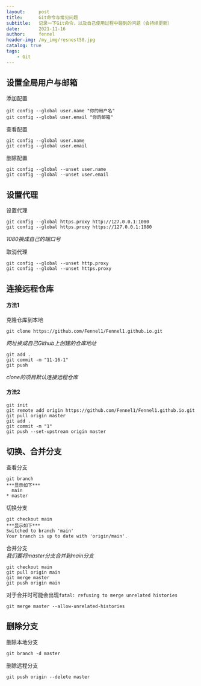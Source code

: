 ```yaml
---
layout:     post
title:      Git命令与常见问题
subtitle:   记录一下Git命令，以及自己使用过程中碰到的问题（会持续更新）
date:       2021-11-16
author:     fennel
header-img: /my_img/resnest50.jpg
catalog: true
tags:
    - Git
---
```


## 设置全局用户与邮箱

添加配置
```
git config --global user.name "你的用户名"
git config --global user.email "你的邮箱"
```

查看配置
```
git config --global user.name
git config --global user.email
```

删除配置
```
git config --global --unset user.name
git config --global --unset user.email
```

## 设置代理

设置代理
```
git config --global https.proxy http://127.0.0.1:1080
git config --global https.proxy https://127.0.0.1:1080
```
*1080换成自己的端口号*

取消代理
```
git config --global --unset http.proxy
git config --global --unset https.proxy
```

## 连接远程仓库

#### 方法1
克隆仓库到本地
```
git clone https://github.com/Fennel1/Fennel1.github.io.git
```
*网址换成自己Github上创建的仓库地址*

```
git add .
git commit -m "11-16-1"
git push
```
*clone的项目默认连接远程仓库*

#### 方法2
```
git init
git remote add origin https://github.com/Fennel1/Fennel1.github.io.git
git pull origin master
git add .
git commit -m "1"
git push --set-upstream origin master
```

## 切换、合并分支

查看分支
```
git branch
***显示如下***
  main
* master
```

切换分支
```
git checkout main
***显示如下***
Switched to branch 'main'
Your branch is up to date with 'origin/main'.
```

合并分支<br>
*我们要将master分支合并到main分支*
```
git checkout main
git pull origin main
git merge master
git push origin main
```

对于合并时可能会出现`fatal: refusing to merge unrelated histories`
```
git merge master --allow-unrelated-histories
```

## 删除分支

删除本地分支
```
git branch -d master
```
删除远程分支
```
git push origin --delete master
```




